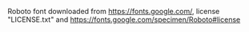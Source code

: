 Roboto font downloaded from https://fonts.google.com/, license "LICENSE.txt" and https://fonts.google.com/specimen/Roboto#license